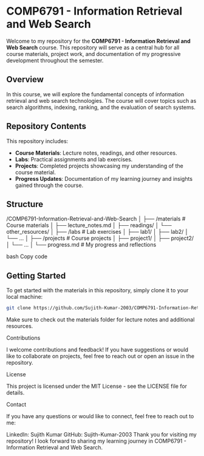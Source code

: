 # COMP6791 - Information Retrieval and Web Search

Welcome to my repository for the **COMP6791 - Information Retrieval and Web Search** course. This repository will serve as a central hub for all course materials, project work, and documentation of my progressive development throughout the semester.

## Overview

In this course, we will explore the fundamental concepts of information retrieval and web search technologies. The course will cover topics such as search algorithms, indexing, ranking, and the evaluation of search systems.

## Repository Contents

This repository includes:

- **Course Materials**: Lecture notes, readings, and other resources.
- **Labs**: Practical assignments and lab exercises.
- **Projects**: Completed projects showcasing my understanding of the course material.
- **Progress Updates**: Documentation of my learning journey and insights gained through the course.

## Structure

/COMP6791-Information-Retrieval-and-Web-Search │ ├── /materials # Course materials │ ├── lecture_notes.md │ ├── readings/ │ └── other_resources/ │ ├── /labs # Lab exercises │ ├── lab1/ │ ├── lab2/ │ └── ... │ ├── /projects # Course projects │ ├── project1/ │ ├── project2/ │ └── ... │ └── progress.md # My progress and reflections

bash
Copy code

## Getting Started

To get started with the materials in this repository, simply clone it to your local machine:

```bash
git clone https://github.com/Sujith-Kumar-2003/COMP6791-Information-Retrieval-and-Web-Search.git
```

Make sure to check out the materials folder for lecture notes and additional resources.

Contributions

I welcome contributions and feedback! If you have suggestions or would like to collaborate on projects, feel free to reach out or open an issue in the repository.

License

This project is licensed under the MIT License - see the LICENSE file for details.

Contact

If you have any questions or would like to connect, feel free to reach out to me:

LinkedIn: Sujith Kumar
GitHub: Sujith-Kumar-2003
Thank you for visiting my repository! I look forward to sharing my learning journey in COMP6791 - Information Retrieval and Web Search.
